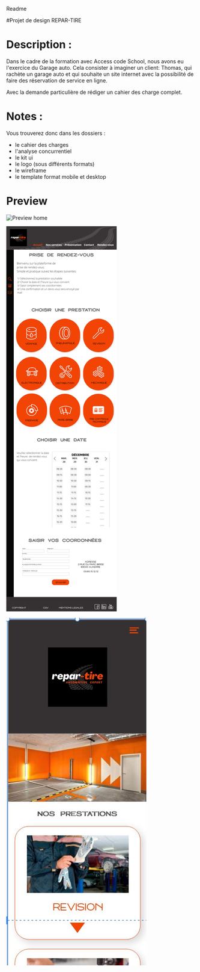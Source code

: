 Readme 

#Projet de design REPAR-TIRE


# Description : 
Dans le cadre de la formation avec Access code School, nous avons eu l'exercice du Garage auto. Cela consister à imaginer 
un client: Thomas, qui rachète un garage auto et qui souhaite un site internet avec la possibilité de faire des réservation 
de service en ligne. 

Avec la demande particulière de rédiger un cahier des charge complet. 


# Notes :
Vous trouverez donc dans les dossiers : 
- le cahier des charges 
- l'analyse concurrentiel 
- le kit ui 
- le logo (sous différents formats) 
- le wireframe 
- le template format mobile et desktop

# Preview

![Preview home](repar-tire_desktop.png)

![Preview rdv](repar-tire_rdv.png)

![Preview mobile](repartir_mobile.jpg)